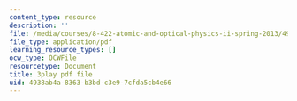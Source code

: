 ```yaml
---
content_type: resource
description: ''
file: /media/courses/8-422-atomic-and-optical-physics-ii-spring-2013/4938ab4a8363b3bdc3e97cfda5cb4e66_Ef1eG33K_V0.pdf
file_type: application/pdf
learning_resource_types: []
ocw_type: OCWFile
resourcetype: Document
title: 3play pdf file
uid: 4938ab4a-8363-b3bd-c3e9-7cfda5cb4e66
---
```

